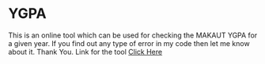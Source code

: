 # YGPA
This is an online tool which can be used for checking the MAKAUT YGPA for a given year. If you find out any type of error in my code then let me know about it. Thank You. Link for the tool
[Click Here](https://arnab7070.github.io/ygpa/ "YGPA Calculator")
